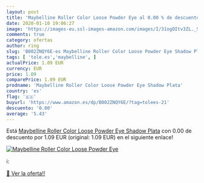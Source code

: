 ```yaml
---
layout: post
title: 'Maybelline Roller Color Loose Powder Eye al 0.00 % de descuento'
date: 2020-01-10 19:06:27
image: 'https://images-eu.ssl-images-amazon.com/images/I/31ogOItv3ZL._SL200_.jpg'
comments: true
category: ofertas
author: ring
slug: 'B002ZNQY6E-es Maybelline Roller Color Loose Powder Eye Shadow Plata'
tags: [ 'tole.es','maybelline', ]
actualPrice: 1.09 EUR
currency: EUR
price: 1.09
comparePrice: 1.09 EUR
prodname: 'Maybelline Roller Color Loose Powder Eye Shadow Plata'
country: 'es'
flag: '🇪🇸'
buyurl: 'https://www.amazon.es/dp/B002ZNQY6E/?tag=tolees-21'
descuento: '0.00'
average: '5.43'
---
```


Está [Maybelline Roller Color Loose Powder Eye Shadow Plata](https://www.amazon.es/dp/B002ZNQY6E/?tag=tolees-21) con 0.00 de descuento por 1.09 EUR (original: 1.09 EUR) en el siguiente enlace!

[![Maybelline Roller Color Loose Powder Eye](https://images-eu.ssl-images-amazon.com/images/I/31ogOItv3ZL._SL200_.jpg)](https://www.amazon.es/dp/B002ZNQY6E/?tag=tolees-21)

ℹ️:


[🛒 Ver la oferta!!](https://www.amazon.es/dp/B002ZNQY6E/?tag=tolees-21)
